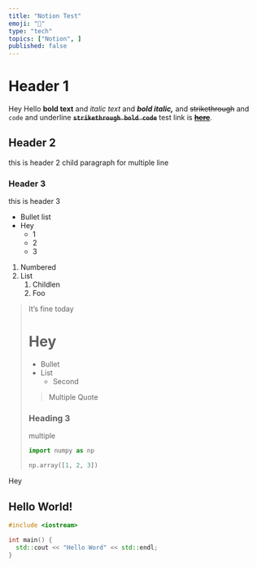 ```yaml
---
title: "Notion Test"
emoji: "📔"
type: "tech"
topics: ["Notion", ]
published: false
---
```



# Header 1

Hey Hello **bold text** and *italic text* and ***bold italic,***
and  ~~strikethrough~~ and `code` and underline
**~~`strikethrough bold code`~~** test link is [**~~here~~**](https://www.google.com/).

## Header 2

this is header 2
child paragraph
for multiple line

### Header 3

this is header 3

* Bullet list
* Hey
    * 1
    * 2
    * 3

1. Numbered
1. List
    1. Childlen
    1. Foo

>It’s fine today
>
># Hey
>
>* Bullet
>* List
>    * Second
>
>>Multiple
>>Quote
>
>### Heading 3
>
>multiple 
>
>```python
>import numpy as np
>
>np.array([1, 2, 3])
>```

Hey

## Hello World!

```cpp
#include <iostream>

int main() {
  std::cout << "Hello Word" << std::endl;
}
```
